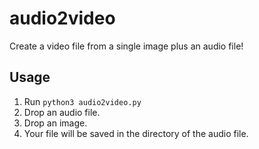 # audio2video
Create a video file from a single image plus an audio file!

## Usage
1. Run `python3 audio2video.py`
2. Drop an audio file.
3. Drop an image.
4. Your file will be saved in the directory of the audio file. 
